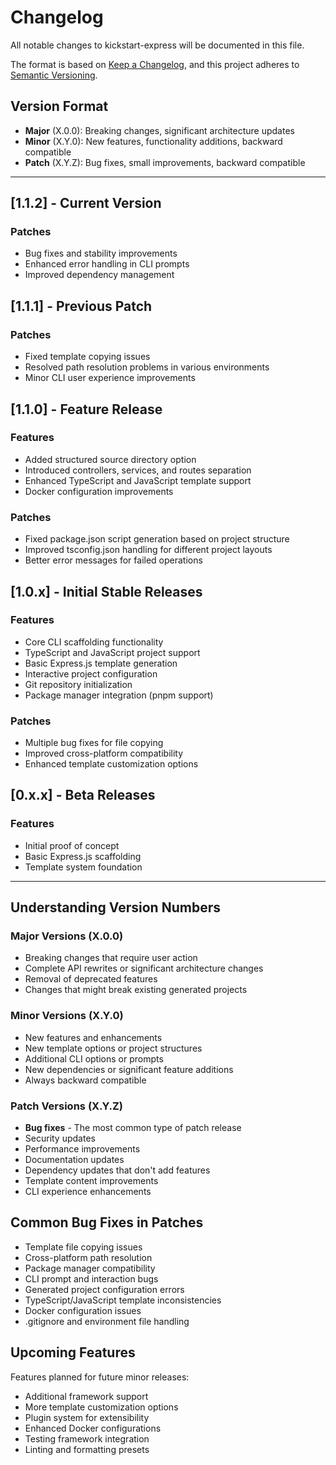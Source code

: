 # Changelog

All notable changes to kickstart-express will be documented in this file.

The format is based on [Keep a Changelog](https://keepachangelog.com/en/1.0.0/), and this project adheres to [Semantic Versioning](https://semver.org/spec/v2.0.0.html).

## Version Format
- **Major** (X.0.0): Breaking changes, significant architecture updates
- **Minor** (X.Y.0): New features, functionality additions, backward compatible
- **Patch** (X.Y.Z): Bug fixes, small improvements, backward compatible

---

## [1.1.2] - Current Version
### Patches
- Bug fixes and stability improvements
- Enhanced error handling in CLI prompts
- Improved dependency management

## [1.1.1] - Previous Patch
### Patches
- Fixed template copying issues
- Resolved path resolution problems in various environments
- Minor CLI user experience improvements

## [1.1.0] - Feature Release
### Features
- Added structured source directory option
- Introduced controllers, services, and routes separation
- Enhanced TypeScript and JavaScript template support
- Docker configuration improvements

### Patches
- Fixed package.json script generation based on project structure
- Improved tsconfig.json handling for different project layouts
- Better error messages for failed operations

## [1.0.x] - Initial Stable Releases
### Features
- Core CLI scaffolding functionality
- TypeScript and JavaScript project support
- Basic Express.js template generation
- Interactive project configuration
- Git repository initialization
- Package manager integration (pnpm support)

### Patches
- Multiple bug fixes for file copying
- Improved cross-platform compatibility
- Enhanced template customization options

## [0.x.x] - Beta Releases
### Features
- Initial proof of concept
- Basic Express.js scaffolding
- Template system foundation

---

## Understanding Version Numbers

### Major Versions (X.0.0)
- Breaking changes that require user action
- Complete API rewrites or significant architecture changes
- Removal of deprecated features
- Changes that might break existing generated projects

### Minor Versions (X.Y.0)
- New features and enhancements
- New template options or project structures
- Additional CLI options or prompts
- New dependencies or significant feature additions
- Always backward compatible

### Patch Versions (X.Y.Z)
- **Bug fixes** - The most common type of patch release
- Security updates
- Performance improvements
- Documentation updates
- Dependency updates that don't add features
- Template content improvements
- CLI experience enhancements

## Common Bug Fixes in Patches
- Template file copying issues
- Cross-platform path resolution
- Package manager compatibility
- CLI prompt and interaction bugs
- Generated project configuration errors
- TypeScript/JavaScript template inconsistencies
- Docker configuration issues
- .gitignore and environment file handling

## Upcoming Features
Features planned for future minor releases:
- Additional framework support
- More template customization options
- Plugin system for extensibility
- Enhanced Docker configurations
- Testing framework integration
- Linting and formatting presets